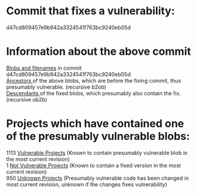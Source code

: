 # Commit that fixes a vulnerability:
d47cd809457e9b942a3324541f763bc9240eb05d

# Information about the above commit
<a href=blobs.md>Blobs and filenames</a> in commit d47cd809457e9b942a3324541f763bc9240eb05d  
<a href=bad_blobs>Ancestors </a> of the above blobs, which are before the fixing commit, thus presumably vulnerable. (recursive b2ob)  
<a href=good_blobs>Descendants </a> of the fixed blobs, which presumably also contain the fix. (recursive ob2b)  

# Projects which have contained one of the presumably vulnerable blobs:
1113 <a href=vulnerable-hack.md>Vulnerable Projects</a> (Known to contain presumably vulnerable blob in the most current revision)  
1 <a href=not-vulnerable.md>Not Vulnerable Projects</a> (Known to contain a fixed version in the most current revision)  
950 <a href=unknown.md>Unknown Projects</a> (Presumably vulnerable code has been changed in most current revision, unknown if the changes fixes vulnerability)  

